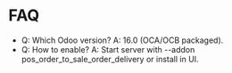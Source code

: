 # FAQ

- Q: Which Odoo version? A: 16.0 (OCA/OCB packaged).
- Q: How to enable? A: Start server with --addon pos_order_to_sale_order_delivery or install in UI.
